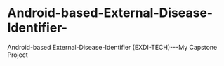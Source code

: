 
# Android-based-External-Disease-Identifier-
Android-based External-Disease-Identifier (EXDI-TECH)---My Capstone Project
